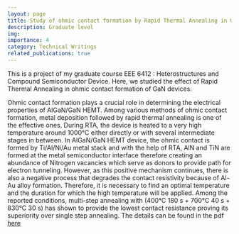 ```yaml
---
layout: page
title: Study of ohmic contact formation by Rapid Thermal Annealing in GaN devices
description: Graduate level
img: 
importance: 4
category: Technical Writings
related_publications: true
---
```


This is a project of my graduate course EEE 6412 : Heterostructures and Compound Semiconductor Device. Here, we studied the effect of Rapid Thermal Annealing in ohmic contact formation of GaN devices. 

Ohmic contact formation plays a crucial role in determining the electrical properties of AlGaN/GaN HEMT. Among various methods of ohmic contact formation, metal deposition followed by rapid thermal annealing is one of the effective ones. During RTA, the device is heated to a very high temperature around 1000°C either directly or with several intermediate stages in between. In AlGaN/GaN HEMT device, the ohmic contact is formed by Ti/Al/Ni/Au metal stack 
and with the help of RTA, AlN and TiN are formed at the metal semiconductor interface therefore creating an abundance of Nitrogen vacancies which serve as donors to provide path for electron tunneling. However, as this positive mechanism continues, there is also a negative process that degrades the contact resistivity because of Al-Au alloy formation. Therefore, it is necessary to find an optimal temperature and the duration for which the high temperature will be applied. Among  the reported conditions, multi-step annealing with (400°C 180 s + 700°C 40 s + 830°C 30 s) has shown to provide the lowest contact resistance proving its superiority over single step annealing. The details can be found in the pdf [here][LINK]



[LINK]:https://drive.google.com/file/d/1hHCpw0vOPXxn_v5HaUfWGHbVTOA1YOiQ/view?usp=sharing